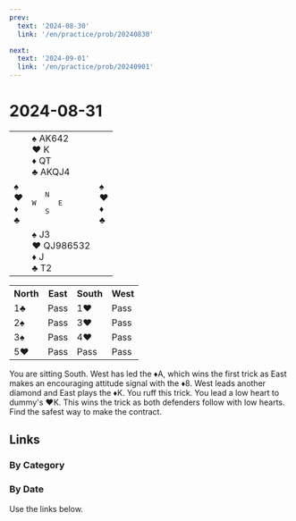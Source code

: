 ```yaml
---
prev:
  text: '2024-08-30'
  link: '/en/practice/prob/20240830'

next:
  text: '2024-09-01'
  link: '/en/practice/prob/20240901'
---
```


# 2024-08-31

<table class="deal">
	<tr>
		<td></td>
		<td>♠ AK642<br>♥ K<br>♦ QT<br>♣ AKQJ4</td>
		<td></td>
	</tr>
	<tr>
		<td>♠ <br>♥ <br>♦ <br>♣ </td>
		<td><pre>   N<br>W     E<br>   S</pre></td>
		<td>♠ <br>♥ <br>♦ <br>♣ </td>
	</tr>
	<tr>
		<td></td>
		<td>♠ J3<br>♥ QJ986532<br>♦ J<br>♣ T2</td>
		<td></td>
	</tr>
</table>

<table class="auction">
	<tr>
		<th>North</th>
		<th>East</th>
		<th>South</th>
		<th>West</th>
	</tr>
	<tr>
		<td>1♣</td>
		<td>Pass</td>
		<td>1♥</td>
		<td>Pass</td>
	</tr>
	<tr>
		<td>2♠</td>
		<td>Pass</td>
		<td>3♥</td>
		<td>Pass</td>
	</tr>
	<tr>
		<td>3♠</td>
		<td>Pass</td>
		<td>4♥</td>
		<td>Pass</td>
	</tr>
	<tr>
		<td>5♥</td>
		<td>Pass</td>
		<td>Pass</td>
		<td>Pass</td>
	</tr>
</table>

You are sitting South. West has led the ♦A, which wins the first trick as East makes an encouraging attitude signal with the ♦8. West leads another diamond and East plays the ♦K. You ruff this trick. You lead a low heart to dummy's ♥K. This wins the trick as both defenders follow with low hearts. Find the safest way to make the contract.

## Links

[<Badge type="tip" text="Check Solution"/>](/en/learning/prob/20240831)

### By Category

[<Badge type="tip" text="<--"/>](/en/practice/prob/20240830)
[<Badge type="tip" text="Calendar"/>](/en/practice/calendar/202408)
[<Badge type="info" text="-->"/>](/en/practice/prob/20240831#links)

### By Date

Use the links below.
